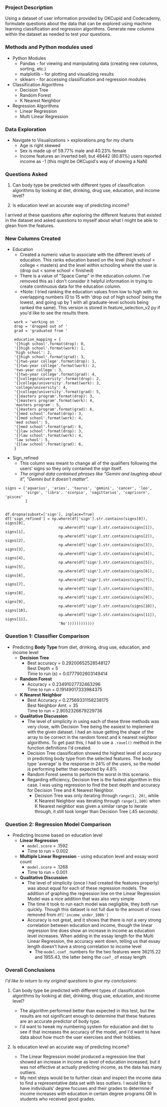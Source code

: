 ### Project Description

Using a dataset of user information provided by OKCupid and Codecademy, formulate questions about the data that can be explored
using machine learning classification and regression algorithms. Generate new columns within the dataset as needed to test your questions.

### Methods and Python modules used

- Python Modules
    - Pandas - for viewing and manipulating data (creating new columns, sorting, etc.)
    - matplotlib - for plotting and visualizing results
    - sklearn - for accessing classification and regression modules
- Classification Algorithms
    - Decision Tree
    - Random Forest
    - K Nearest Neighbor
- Regression Algorithms
    - Linear Regression
    - Multi Linear Regression

### Data Exploration
- Navigate to Visualizations > explorations.png for my charts
    - Age is right skewed
    - Sex is made up of 59.77% male and 40.23% female
    - Income features an inverted bell, but 48442 (80.81%) users reported income as -1 (this might be OKCupid's way of showing a NaN)


### Questions Asked

1. Can body type be predicted with different types of classification algorithms by looking
at diet, drinking, drug use, education, and income level?

2. Is education level an accurate way of predicting income?

I arrived at these questions after exploring the different features that existed in the dataset
and asked questions to myself about what I might be able to glean from the features. 


### New Columns Created


- Education
    - Created a numeric value to associate with the different levels of education. 
    This ranks education based on the level (high school < college < masters) and 
    the level within schooling where the user is (drop out < some school < finished)
    - There is a value of "Space Camp" in the education column. I've removed this as I
    don't consider it helpful information in trying to create continuous data 
    for the education column.
    - *Note: I tried ranking the education values from low to high with no overlapping numbers (0 to 15 with 'drop out of high school'
    being the lowest, and going up by 1 with all graduate-level schools being ranked the same). This version is stored in
    feature_selection_v2.py if you'd like to see the results there.
    
```  
    work = 'working on '
    drop = 'dropped out of '
    grad = 'graduated from '
    
    education_mapping = {
    '{}high school'.format(drop): 0,
    '{}high school'.format(work): 1,
    'high school': 2,
    '{}high school'.format(grad): 3,
    '{}two-year college'.format(drop): 1,
    '{}two-year college'.format(work): 2,
    'two-year college': 3,
    '{}two-year college'.format(grad): 4,
    '{}college/university'.format(drop): 2,
    '{}college/university'.format(work): 3,
    'college/university': 4,
    '{}college/university'.format(grad): 5,
    '{}masters program'.format(drop): 3,
    '{}masters program'.format(work): 4,
    'masters program': 5,
    '{}masters program'.format(grad): 6,
    '{}med school'.format(drop): 3,
    '{}med school'.format(work): 4,
    'med school': 5,
    '{}med school'.format(grad): 6,
    '{}law school'.format(drop): 3,
    '{}law school'.format(work): 4,
    'law school': 5,
    '{}law school'.format(grad): 6,
    }
```

- Sign_refined
    - This column was meant to change all of the qualifiers following the users' signs
    so they only contained the sign itself.
    - *The original data contained phrases like "Gemini and laughing about it", "Gemini but it doesn't matter".*
    
```   
signs = ['aquarius', 'aries', 'taurus', 'gemini', 'cancer', 'leo',
         'virgo', 'libra', 'scorpio', 'sagittarius', 'capricorn', 'pisces'
         ]


df.dropna(subset=['sign'], inplace=True)
df['sign_refined'] = np.where(df['sign'].str.contains(signs[0]), signs[0],
                        np.where(df['sign'].str.contains(signs[1]), signs[1],
                        np.where(df['sign'].str.contains(signs[2]), signs[2],
                        np.where(df['sign'].str.contains(signs[3]), signs[3],
                        np.where(df['sign'].str.contains(signs[4]), signs[4],
                        np.where(df['sign'].str.contains(signs[5]), signs[5],
                        np.where(df['sign'].str.contains(signs[6]), signs[6],
                        np.where(df['sign'].str.contains(signs[7]), signs[7],
                        np.where(df['sign'].str.contains(signs[8]), signs[8],
                        np.where(df['sign'].str.contains(signs[9]), signs[9],
                        np.where(df['sign'].str.contains(signs[10]), signs[10],
                        np.where(df['sign'].str.contains(signs[11]), signs[11],
                        'No'))))))))))))
```

### Question 1: Classifier Comparison

- Predicting **Body Type** from diet, drinking, drug use, education, and income level
    - **Decision Tree**
        - Best accuracy = 0.29200652528548127  
          Best Depth = 5  
          Time to run (s) = 0.0777902603149414
    - **Random Forest**
        - Accuracy = 0.23491027732463296  
          Time to run = 0.19149017333984375
    - **K Nearest Neighbor**
        - Best Accuracy = 0.27569331158238175  
        Best Neighbor Amt. = 35  
        Time to run = 2.9052326679229736
    - **Qualitative Discussion**
        - The level of simplicity in using each of these three methods was very close,
       with Decision Tree being the easiest to implement with the given dataset. I had an
       issue getting the shape of the array to be correct in the random forest and k nearest
       neighbor algorithms. To get past this, I had to use a `.ravel()` method in the function
       definitions I'd created.
       - Decision Tree classification showed the highest level of accuracy in predicting
       body type from the selected features. The body type 'average' is the response in 24%
       of the users, so the model is performing better than expected by 4.8%
       - Random Forest seems to perform the worst in this scenario.
       - Regarding efficiency, Decision tree is the fastest algorithm in this case. I was using
       regression to find the best depth and accuracy for Decision Tree and K Nearest Neighbor.
            - Decision Tree was only iterating through `range(1, 20)`, while K Nearest Neighbor was
            iterating through `range(1,100)` when K Nearest neighbor was given a similar range to
            iterate through, it still took longer than Decision Tree (.45 seconds)

### Question 2: Regression Model Comparison

-  Predicting Income based on education level
    - **Linear Regression**
        - `model.score` = .1592
        - Time to run = 0.002
    - **Multiple Linear Regression** - using education level and essay word count
        - `model.score` = .1268
        - Time to run = 0.001
    - **Qualitative Discussion**
        - The level of simplicity (once I had created the features properly) was about equal for each
        of these regression models. The addition of graphing the regression line on the Linear Regression
        Model was a nice addition that was also very simple
        - The time it took to run each model was negligible, they both run quickly. Though this dataset is not
        full due to the amount of rows removed from `df['income_under_100k']`
        - Accuracy is not great, and it shows that there is not a very strong
        correlation between education and income, though the linear regression line does show an increase
        in income as education level increases. When adding in the essay length for the Multi Linear Regression,
        the accuracy went down, telling us that essay length doesn't have a strong correlation to income level
            - The `model.coef_` numbers for the two features were 36215.22 and 1955.43, the latter being the
            `coef_` of essay length
   
### Overall Conclusions
   
*I'd like to return to my original questions to give my conclusions:*
1. Can body type be predicted with different types of classification algorithms by looking
at diet, drinking, drug use, education, and income level?
    - The algorithm performed better than expected in this test, but the results are not significant enough
    to determine that these features are an accurate predictor of body type.
    - I'd want to tweak my numbering system for education and diet to see if that increases the accuracy
    of the model, and I'd want to have data about how much the user exercises and their hobbies.

2. Is education level an accurate way of predicting income?
    - The Linear Regression model produced a regression line that showed an increase in income
    as level of education increased, but it was not effective at actually predicting income, as the data
    has many outliers.
    - My next steps would be to further clean and inspect the income data to find a representative data set
    with less outliers. I would like to have individuals' degree focuses and their grades to determine if
    income increases with education in certain degree programs OR in students who received good grades. 
    
    
 

        

     